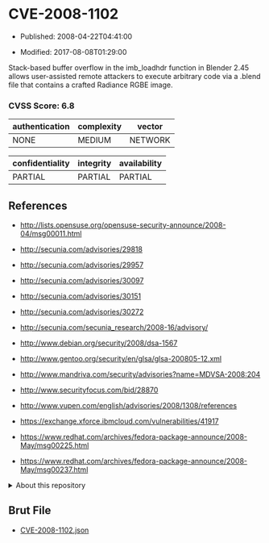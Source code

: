 # CVE-2008-1102

- Published: 2008-04-22T04:41:00

- Modified: 2017-08-08T01:29:00

Stack-based buffer overflow in the imb_loadhdr function in Blender 2.45 allows user-assisted remote attackers to execute arbitrary code via a .blend file that contains a crafted Radiance RGBE image.

### CVSS Score: **6.8**

| authentication | complexity | vector |
| --- | --- | --- |
| NONE | MEDIUM | NETWORK |

| confidentiality | integrity | availability |
| --- | --- | --- |
| PARTIAL | PARTIAL | PARTIAL |

## References

* http://lists.opensuse.org/opensuse-security-announce/2008-04/msg00011.html

* http://secunia.com/advisories/29818

* http://secunia.com/advisories/29957

* http://secunia.com/advisories/30097

* http://secunia.com/advisories/30151

* http://secunia.com/advisories/30272

* http://secunia.com/secunia_research/2008-16/advisory/

* http://www.debian.org/security/2008/dsa-1567

* http://www.gentoo.org/security/en/glsa/glsa-200805-12.xml

* http://www.mandriva.com/security/advisories?name=MDVSA-2008:204

* http://www.securityfocus.com/bid/28870

* http://www.vupen.com/english/advisories/2008/1308/references

* https://exchange.xforce.ibmcloud.com/vulnerabilities/41917

* https://www.redhat.com/archives/fedora-package-announce/2008-May/msg00225.html

* https://www.redhat.com/archives/fedora-package-announce/2008-May/msg00237.html

<details>
<summary>About this repository</summary> 

  This repository is part of the project [Live Hack CVE](https://github.com/Live-Hack-CVE). Main website can be found [www.live-hack.org](https://www.live-hack.org) 
  
  Made by [Sn0wAlice](https://github.com/Sn0wAlice) for the people that care about security and need to have a feed of the latest CVEs. Hope you enjoy it, don't forget to star the repo and follow me on [Twitter](https://twitter.com/Sn0wAlice) and [Github](https://github.com/Sn0wAlice). And that is my [personnal website](https://www.alice-snow.me/)

  - [Home Page](https://github.com/Live-Hack-CVE)
  - [Framework](https://github.com/Live-Hack-CVE/cve-framework)
  - [CVE database](https://github.com/Live-Hack-CVE/full_database)
  - [Changelog](https://github.com/Live-Hack-CVE/Changelog)
</details>

## Brut File

* [CVE-2008-1102.json](https://raw.githubusercontent.com/Live-Hack-CVE/full_database/main/cves/2008/CVE-2008-1102.json)

